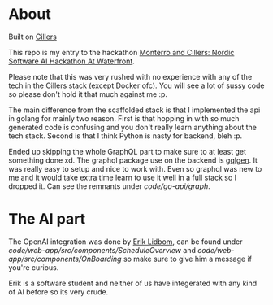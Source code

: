 # About
Built on [Cillers](https://docs.cillers.com/)

This repo is my entry to the hackathon [Monterro and Cillers: Nordic Software AI Hackathon At Waterfront](https://baaboom.confetti.events/nordic-software-hackathon-at-waterfront). 

Please note that this was very rushed with no experience with any of the tech in the Cillers stack (except Docker ofc). You will see a lot of sussy code so please don't hold it that much against me :p. 

The main difference from the scaffolded stack is that I implemented the api in golang for mainly two reason. First is that hopping in with so much generated code is confusing and you don't really learn anything about the tech stack. Second is that I think Python is nasty for backend, bleh :p. 

Ended up skipping the whole GraphQL part to make sure to at least get something done xd. The graphql package use on the backend is [gqlgen](https://gqlgen.com/). It was really easy to setup and nice to work with. Even so graphql was new to me and it would take extra time learn to use it well in a full stack so I dropped it. Can see the remnants under _code/go-api/graph_.

# The AI part
The OpenAI integration was done by [Erik Lidbom](https://github.com/erik-lidbom), can be found under _code/web-app/src/components/ScheduleOverview_ and _code/web-app/src/components/OnBoarding_ so make sure to give him a message if you're curious. 

Erik is a software student and neither of us have integerated with any kind of AI before so its very crude.
